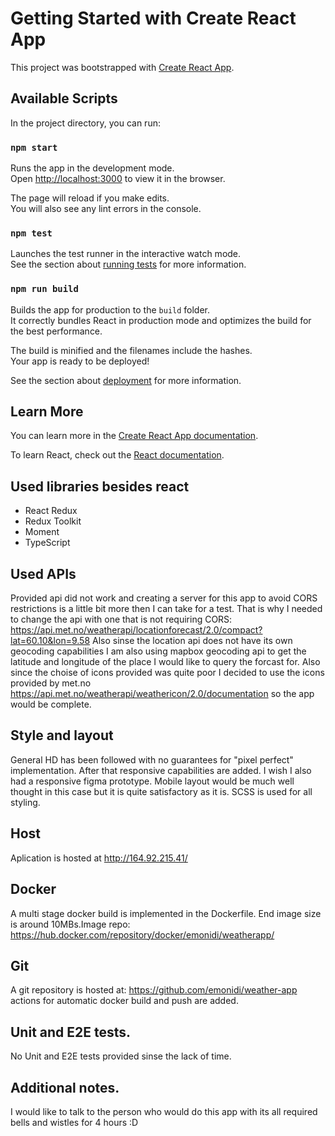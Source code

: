 # Getting Started with Create React App

This project was bootstrapped with [Create React App](https://github.com/facebook/create-react-app).

## Available Scripts

In the project directory, you can run:

### `npm start`

Runs the app in the development mode.\
Open [http://localhost:3000](http://localhost:3000) to view it in the browser.

The page will reload if you make edits.\
You will also see any lint errors in the console.

### `npm test`

Launches the test runner in the interactive watch mode.\
See the section about [running tests](https://facebook.github.io/create-react-app/docs/running-tests) for more information.

### `npm run build`

Builds the app for production to the `build` folder.\
It correctly bundles React in production mode and optimizes the build for the best performance.

The build is minified and the filenames include the hashes.\
Your app is ready to be deployed!

See the section about [deployment](https://facebook.github.io/create-react-app/docs/deployment) for more information.

## Learn More

You can learn more in the [Create React App documentation](https://facebook.github.io/create-react-app/docs/getting-started).

To learn React, check out the [React documentation](https://reactjs.org/).

## Used libraries besides react
* React Redux
* Redux Toolkit
* Moment
* TypeScript

## Used APIs
Provided api did not work and creating a server for this app to avoid CORS restrictions is a little bit more then I can take for a test. That is why I needed to change the api with one that is not requiring CORS: https://api.met.no/weatherapi/locationforecast/2.0/compact?lat=60.10&lon=9.58
Also sinse the location api does not have its own geocoding capabilities I am also using mapbox geocoding api to get the latitude and longitude of the place I would like to query the forcast for. Also since the choise of icons provided was quite poor I decided to use the icons provided by met.no https://api.met.no/weatherapi/weathericon/2.0/documentation so the app would be complete. 

## Style and layout 
General HD has been followed with no guarantees for "pixel perfect" implementation. After that responsive capabilities are added. I wish I also had a responsive figma prototype. Mobile layout would be much well thought in this case but it is quite satisfactory as it is. SCSS is used for all styling. 

## Host
Aplication is hosted at http://164.92.215.41/

## Docker
A multi stage docker build is implemented in the Dockerfile. End image size is around 10MBs.Image repo: https://hub.docker.com/repository/docker/emonidi/weatherapp/

## Git
A git repository is hosted at: https://github.com/emonidi/weather-app actions for automatic docker build and push are added. 

## Unit and E2E tests.
No Unit and E2E tests provided sinse the lack of time. 

## Additional notes. 
I would like to talk to the person who would do this app with its all required bells and wistles for 4 hours :D 
